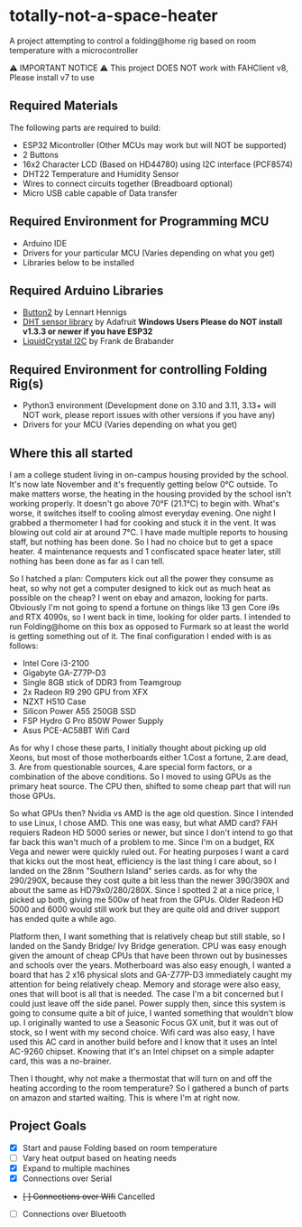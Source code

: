 # totally-not-a-space-heater
A project attempting to control a folding@home rig based on room temperature with a microcontroller

⚠️ IMPORTANT NOTICE ⚠️
This project DOES NOT work with FAHClient v8, Please install v7 to use

## Required Materials
The following parts are required to build:
- ESP32 Micontroller (Other MCUs may work but will NOT be supported)
- 2 Buttons
- 16x2 Character LCD (Based on HD44780) using I2C interface (PCF8574)
- DHT22 Temperature and Humidity Sensor
- Wires to connect circuits together (Breadboard optional)
- Micro USB cable capable of Data transfer

## Required Environment for Programming MCU
- Arduino IDE
- Drivers for your particular MCU (Varies depending on what you get)
- Libraries below to be installed

## Required Arduino Libraries
- [Button2](https://github.com/LennartHennigs/Button2) by Lennart Hennigs
- [DHT sensor library](https://github.com/adafruit/DHT-sensor-library) by Adafruit **Windows Users Please do NOT install v1.3.3 or newer if you have ESP32**
- [LiquidCrystal I2C](https://github.com/johnrickman/LiquidCrystal_I2C) by Frank de Brabander

## Required Environment for controlling Folding Rig(s)
- Python3 environment (Development done on 3.10 and 3.11, 3.13+ will NOT work, please report issues with other versions if you have any)
- Drivers for your MCU (Varies depending on what you get)

## Where this all started
  I am a college student living in on-campus housing provided by the school. It's now late November and it's frequently getting below 0°C outside. To make matters worse, the heating in the housing provided by the school isn't working properly. It doesn't go above 70°F (21.1°C) to begin with. What's worse, it switches itself to cooling almost everyday evening. One night I grabbed a thermometer I had for cooking and stuck it in the vent. It was blowing out cold air at around 7°C. I have made multiple reports to housing staff, but nothing has been done. So I had no choice but to get a space heater. 4 maintenance requests and 1 confiscated space heater later, still nothing has been done as far as I can tell.

So I hatched a plan: Computers kick out all the power they consume as heat, so why not get a computer designed to kick out as much heat as possible on the cheap? I went on ebay and amazon, looking for parts. Obviously I'm not going to spend a fortune on things like 13 gen Core i9s and RTX 4090s, so I went back in time, looking for older parts. I intended to run Folding@home on this box as opposed to Furmark so at least the world is getting something out of it. The final configuration I ended with is as follows:
  - Intel Core i3-2100
  - Gigabyte GA-Z77P-D3
  - Single 8GB stick of DDR3 from Teamgroup
  - 2x Radeon R9 290 GPU from XFX
  - NZXT H510 Case
  - Silicon Power A55 250GB SSD
  - FSP Hydro G Pro 850W Power Supply
  - Asus PCE-AC58BT Wifi Card
 
  As for why I chose these parts, I initially thought about picking up old Xeons, but most of those motherboards either 1.Cost a fortune, 2.are dead, 3. Are from questionable sources, 4.are special form factors, or a combination of the above conditions. So I moved to using GPUs as the primary heat source. The CPU then, shifted to some cheap part that will run those GPUs. 
  
  So what GPUs then? Nvidia vs AMD is the age old question. Since I intended to use Linux, I chose AMD. This one was easy, but what AMD card? FAH requiers Radeon HD 5000 series or newer, but since I don't intend to go that far back this wan't much of a problem to me. Since I'm on a budget, RX Vega and newer were quickly ruled out. For heating purposes I want a card that kicks out the most heat, efficiency is the last thing I care about, so I landed on the 28nm "Southern Island" series cards. as for why the 290/290X, because they cost quite a bit less than the newer 390/390X and about the same as HD79x0/280/280X. Since I spotted 2 at a nice price, I picked up both, giving me 500w of heat from the GPUs. Older Radeon HD 5000 and 6000 would still work but they are quite old and driver support has ended quite a while ago. 
  
  Platform then, I want something that is relatively cheap but still stable, so I landed on the Sandy Bridge/ Ivy Bridge generation. CPU was easy enough given the amount of cheap CPUs that have been thrown out by businesses and schools over the years. Motherboard was also easy enough, I wanted a board that has 2 x16 physical slots and GA-Z77P-D3 immediately caught my attention for being relatively cheap. Memory and storage were also easy, ones that will boot is all that is needed. The case I'm a bit concerned but I could just leave off the side panel. Power supply then, since this system is going to consume quite a bit of juice, I wanted something that wouldn't blow up. I originally wanted to use a Seasonic Focus GX unit, but it was out of stock, so I went with my second choice. Wifi card was also easy, I have used this AC card in another build before and I know that it uses an Intel AC-9260 chipset. Knowing that it's an Intel chipset on a simple adapter card, this was a no-brainer.
  
  Then I thought, why not make a thermostat that will turn on and off the heating according to the room temperature? So I gathered a bunch of parts on amazon and started waiting. This is where I'm at right now.

## Project Goals

  - [x] Start and pause Folding based on room temperature
  - [ ] Vary heat output based on heating needs
  - [x] Expand to multiple machines
  - [x] Connections over Serial
  - ~~[ ] Connections over Wifi~~ Cancelled
  - [ ] Connections over Bluetooth
